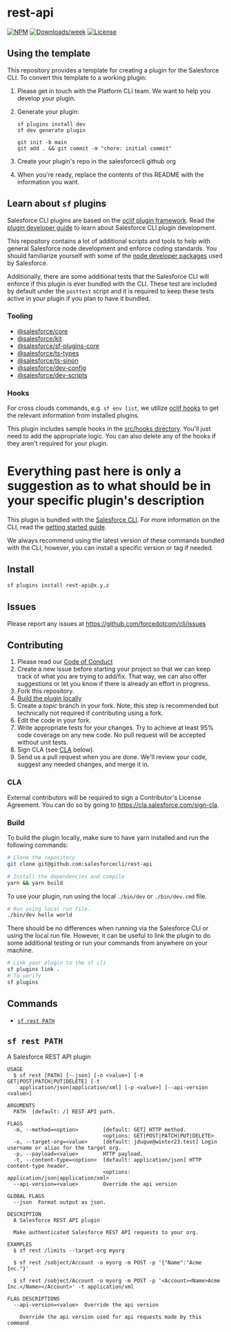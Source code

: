 # rest-api

[![NPM](https://img.shields.io/npm/v/rest-api.svg?label=rest-api)](https://www.npmjs.com/package/rest-api) [![Downloads/week](https://img.shields.io/npm/dw/rest-api.svg)](https://npmjs.org/package/rest-api) [![License](https://img.shields.io/badge/License-BSD%203--Clause-brightgreen.svg)](https://raw.githubusercontent.com/salesforcecli/rest-api/main/LICENSE.txt)

## Using the template

This repository provides a template for creating a plugin for the Salesforce CLI. To convert this template to a working plugin:

1. Please get in touch with the Platform CLI team. We want to help you develop your plugin.
2. Generate your plugin:

   ```
   sf plugins install dev
   sf dev generate plugin

   git init -b main
   git add . && git commit -m "chore: initial commit"
   ```

3. Create your plugin's repo in the salesforcecli github org
4. When you're ready, replace the contents of this README with the information you want.

## Learn about `sf` plugins

Salesforce CLI plugins are based on the [oclif plugin framework](<(https://oclif.io/docs/introduction.html)>). Read the [plugin developer guide](https://developer.salesforce.com/docs/atlas.en-us.sfdx_cli_plugins.meta/sfdx_cli_plugins/cli_plugins_architecture_sf_cli.htm) to learn about Salesforce CLI plugin development.

This repository contains a lot of additional scripts and tools to help with general Salesforce node development and enforce coding standards. You should familiarize yourself with some of the [node developer packages](#tooling) used by Salesforce.

Additionally, there are some additional tests that the Salesforce CLI will enforce if this plugin is ever bundled with the CLI. These test are included by default under the `posttest` script and it is required to keep these tests active in your plugin if you plan to have it bundled.

### Tooling

- [@salesforce/core](https://github.com/forcedotcom/sfdx-core)
- [@salesforce/kit](https://github.com/forcedotcom/kit)
- [@salesforce/sf-plugins-core](https://github.com/salesforcecli/sf-plugins-core)
- [@salesforce/ts-types](https://github.com/forcedotcom/ts-types)
- [@salesforce/ts-sinon](https://github.com/forcedotcom/ts-sinon)
- [@salesforce/dev-config](https://github.com/forcedotcom/dev-config)
- [@salesforce/dev-scripts](https://github.com/forcedotcom/dev-scripts)

### Hooks

For cross clouds commands, e.g. `sf env list`, we utilize [oclif hooks](https://oclif.io/docs/hooks) to get the relevant information from installed plugins.

This plugin includes sample hooks in the [src/hooks directory](src/hooks). You'll just need to add the appropriate logic. You can also delete any of the hooks if they aren't required for your plugin.

# Everything past here is only a suggestion as to what should be in your specific plugin's description

This plugin is bundled with the [Salesforce CLI](https://developer.salesforce.com/tools/sfdxcli). For more information on the CLI, read the [getting started guide](https://developer.salesforce.com/docs/atlas.en-us.sfdx_setup.meta/sfdx_setup/sfdx_setup_intro.htm).

We always recommend using the latest version of these commands bundled with the CLI, however, you can install a specific version or tag if needed.

## Install

```bash
sf plugins install rest-api@x.y.z
```

## Issues

Please report any issues at https://github.com/forcedotcom/cli/issues

## Contributing

1. Please read our [Code of Conduct](CODE_OF_CONDUCT.md)
2. Create a new issue before starting your project so that we can keep track of
   what you are trying to add/fix. That way, we can also offer suggestions or
   let you know if there is already an effort in progress.
3. Fork this repository.
4. [Build the plugin locally](#build)
5. Create a _topic_ branch in your fork. Note, this step is recommended but technically not required if contributing using a fork.
6. Edit the code in your fork.
7. Write appropriate tests for your changes. Try to achieve at least 95% code coverage on any new code. No pull request will be accepted without unit tests.
8. Sign CLA (see [CLA](#cla) below).
9. Send us a pull request when you are done. We'll review your code, suggest any needed changes, and merge it in.

### CLA

External contributors will be required to sign a Contributor's License
Agreement. You can do so by going to https://cla.salesforce.com/sign-cla.

### Build

To build the plugin locally, make sure to have yarn installed and run the following commands:

```bash
# Clone the repository
git clone git@github.com:salesforcecli/rest-api

# Install the dependencies and compile
yarn && yarn build
```

To use your plugin, run using the local `./bin/dev` or `./bin/dev.cmd` file.

```bash
# Run using local run file.
./bin/dev hello world
```

There should be no differences when running via the Salesforce CLI or using the local run file. However, it can be useful to link the plugin to do some additional testing or run your commands from anywhere on your machine.

```bash
# Link your plugin to the sf cli
sf plugins link .
# To verify
sf plugins
```

## Commands

<!-- commands -->

- [`sf rest PATH`](#sf-rest-path)

## `sf rest PATH`

A Salesforce REST API plugin

```
USAGE
  $ sf rest [PATH] [--json] [-o <value>] [-m GET|POST|PATCH|PUT|DELETE] [-t
    application/json|application/xml] [-p <value>] [--api-version <value>]

ARGUMENTS
  PATH  [default: /] REST API path.

FLAGS
  -m, --method=<option>        [default: GET] HTTP method.
                               <options: GET|POST|PATCH|PUT|DELETE>
  -o, --target-org=<value>     [default: jduque@winter23.test] Login username or alias for the target org.
  -p, --payload=<value>        HTTP payload.
  -t, --content-type=<option>  [default: application/json] HTTP content-type header.
                               <options: application/json|application/xml>
  --api-version=<value>        Override the api version

GLOBAL FLAGS
  --json  Format output as json.

DESCRIPTION
  A Salesforce REST API plugin

  Make authenticated Salesforce REST API requests to your org.

EXAMPLES
  $ sf rest /limits --target-org myorg

  $ sf rest /sobject/Account -o myorg -m POST -p '{"Name":"Acme Inc."}'

  $ sf rest /sobject/Account -o myorg -m POST -p '<Account><Name>Acme Inc.</Name></Account>' -t application/xml

FLAG DESCRIPTIONS
  --api-version=<value>  Override the api version

    Override the api version used for api requests made by this command
```

<!-- commandsstop -->
